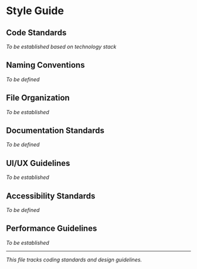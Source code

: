 # Style Guide

## Code Standards
*To be established based on technology stack*

## Naming Conventions
*To be defined*

## File Organization
*To be established*

## Documentation Standards
*To be defined*

## UI/UX Guidelines
*To be established*

## Accessibility Standards
*To be defined*

## Performance Guidelines
*To be established*

---
*This file tracks coding standards and design guidelines.* 